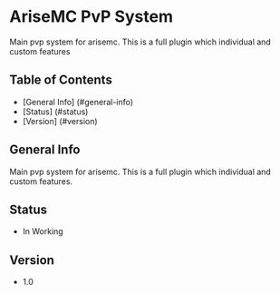 # AriseMC PvP System
Main pvp system for arisemc. This is a full plugin which individual and custom features 

## Table of Contents
* [General Info] (#general-info)
* [Status] (#status)
* [Version] (#version)

## General Info
Main pvp system for arisemc. This is a full plugin which individual and custom features.

## Status
* In Working

## Version
* 1.0
